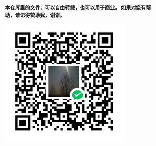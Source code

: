 ### 本仓库里的文件，可以自由转载，也可以用于商业。 如果对您有帮助，请记得赞助我，谢谢。
![image](https://github.com/durongze/makefile/blob/master/wechat.png)

